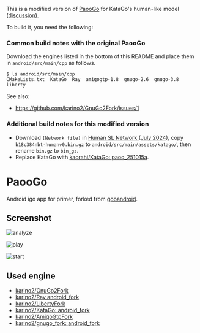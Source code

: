 This is a modified version of [PaooGo](https://github.com/karino2/PaooGo) for KataGo's human-like model ([discussion](https://github.com/karino2/PaooGo/issues/4)).

To build it, you need the following:

### Common build notes with the original PaooGo

Download the engines listed in the bottom of this README and place them in `android/src/main/cpp` as follows.

```
$ ls android/src/main/cpp
CMakeLists.txt  KataGo  Ray  amigogtp-1.8  gnugo-2.6  gnugo-3.8  liberty
```

See also:

- https://github.com/karino2/GnuGo2Fork/issues/1

### Additional build notes for this modified version

- Download `[Network file]` in [Human SL Network (July 2024)](https://katagotraining.org/extra_networks/), copy `b18c384nbt-humanv0.bin.gz` to `android/src/main/assets/katago/`, then rename `bin.gz` to `bin_gz`.
- Replace KataGo with [kaorahi/KataGo: paoo_251015a](https://github.com/kaorahi/KataGo/tree/paoo_251015a).

# PaooGo

Android igo app for primer, forked from [gobandroid](https://github.com/ligi/gobandroid).

## Screenshot

![analyze](promo/screenshot_en/analyze.png)

![play](promo/screenshot_en/play.png)

![start](promo/screenshot_en/start.png)

## Used engine

- [karino2/GnuGo2Fork](https://github.com/karino2/GnuGo2Fork)
- [karino2/Ray android_fork](https://github.com/karino2/Ray/tree/android_fork)
- [karino2/LibertyFork](https://github.com/karino2/LibertyFork)
- [karino2/KataGo: android_fork](https://github.com/karino2/KataGo)
- [karino2/AmigoGtpFork](https://github.com/karino2/AmigoGtpFork)
- [karino2/gnugo_fork: android_fork](https://github.com/karino2/gnugo_fork)
